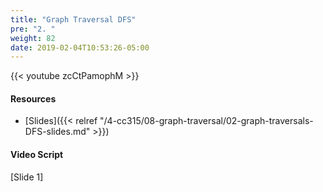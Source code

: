 ```yaml
---
title: "Graph Traversal DFS"
pre: "2. "
weight: 82
date: 2019-02-04T10:53:26-05:00
---
```


{{< youtube zcCtPamophM >}}

#### Resources
* [Slides]({{< relref "/4-cc315/08-graph-traversal/02-graph-traversals-DFS-slides.md" >}})

#### Video Script

[Slide 1]